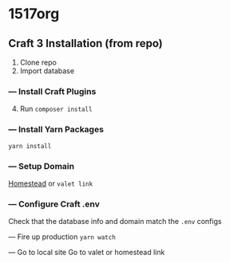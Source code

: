 # 1517org


## Craft 3 Installation (from repo)

1. Clone repo
2. Import database


### — Install Craft Plugins
4. Run `composer install` 

### — Install Yarn Packages
 `yarn install`
 
###  — Setup Domain
 [Homestead](https://paper.dropbox.com/doc/LB-Alt-Mac-Setup--AaFmhRF1NKkDHizvAqCDlyI8Ag-ThXty4nvxbMBrBRANUJFk#:uid=024888341630711134897631&h2=Daily-Commands) or `valet link`
 
###  — Configure Craft .env
 Check that the database info and domain match the `.env` configs
 
 — Fire up production 
 `yarn watch`
 
 — Go to local site
 Go to valet or homestead link 
